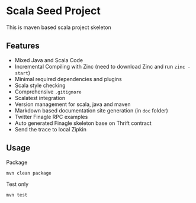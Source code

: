 # Scala Seed Project

This is maven based scala project skeleton


## Features

* Mixed Java and Scala Code
* Incremental Compiling with Zinc (need to download Zinc and run `zinc -start`)
* Minimal required dependencies and plugins
* Scala style checking
* Comprehensive `.gitignore`
* Scalatest integration
* Version management for scala, java and maven
* Markdown based documentation site generation (in `doc` folder)
* Twitter Finagle RPC examples 
* Auto generated Finagle skeleton base on Thrift contract
* Send the trace to local Zipkin



## Usage

Package

```
mvn clean package
```

Test only

```
mvn test
```



